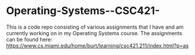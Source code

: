# Operating-Systems--CSC421-
This is a code repo consisting of various assignments that I have and am currently working on in my Operating Systems course.
The assignments can be found here: https://www.cs.miami.edu/home/burt/learning/csc421.211/index.html?p=as
